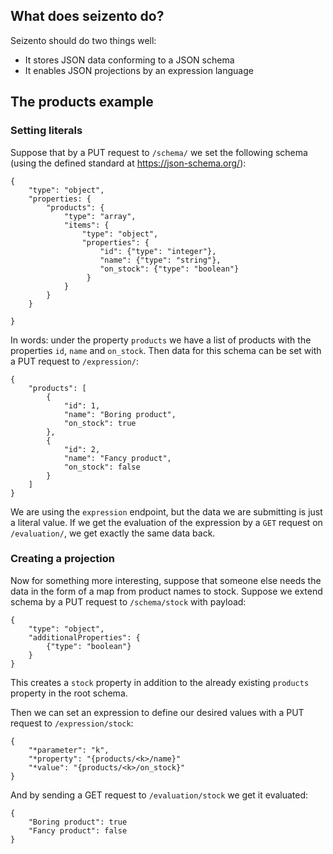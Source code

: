## What does seizento do?

Seizento should do two things well:
* It stores JSON data conforming to a JSON schema
* It enables JSON projections by an expression language

## The products example

### Setting literals

Suppose that by a PUT request to `/schema/` we set the following schema (using the defined standard at https://json-schema.org/):

```
{
    "type": "object",
    "properties: {
        "products": {
            "type": "array",
            "items": {
                "type": "object",
                "properties": {
                    "id": {"type": "integer"},
                    "name": {"type": "string"},
                    "on_stock": {"type": "boolean"}
                 }
            }
        }
    }
    
}
```

In words: under the property `products` we have a list of products with the properties `id`, `name` and `on_stock`.
Then data for this schema can be set with a PUT request to `/expression/`:

```
{
    "products": [
        {
            "id": 1,
            "name": "Boring product",
            "on_stock": true
        },
        {
            "id": 2,
            "name": "Fancy product",
            "on_stock": false
        }
    ]
}
```

We are using the `expression` endpoint, but the data we are submitting is just a literal value.
If we get the evaluation of the expression by a `GET` request on `/evaluation/`, 
we get exactly the same data back.

### Creating a projection

Now for something more interesting, suppose that someone else needs the data in the form of a map from product names to stock.
Suppose we extend schema by a PUT request to  `/schema/stock` with payload:

```
{
    "type": "object",
    "additionalProperties": {
        {"type": "boolean"}
    }
}
```

This creates a `stock` property in addition to the already existing `products` property in the root schema.

Then we can set an expression to define our desired values with a PUT request to `/expression/stock`:

```
{
    "*parameter": "k",
    "*property": "{products/<k>/name}"
    "*value": "{products/<k>/on_stock}"
}
```

And by sending a GET request to `/evaluation/stock` we get it evaluated:

```
{
    "Boring product": true
    "Fancy product": false
}
```
